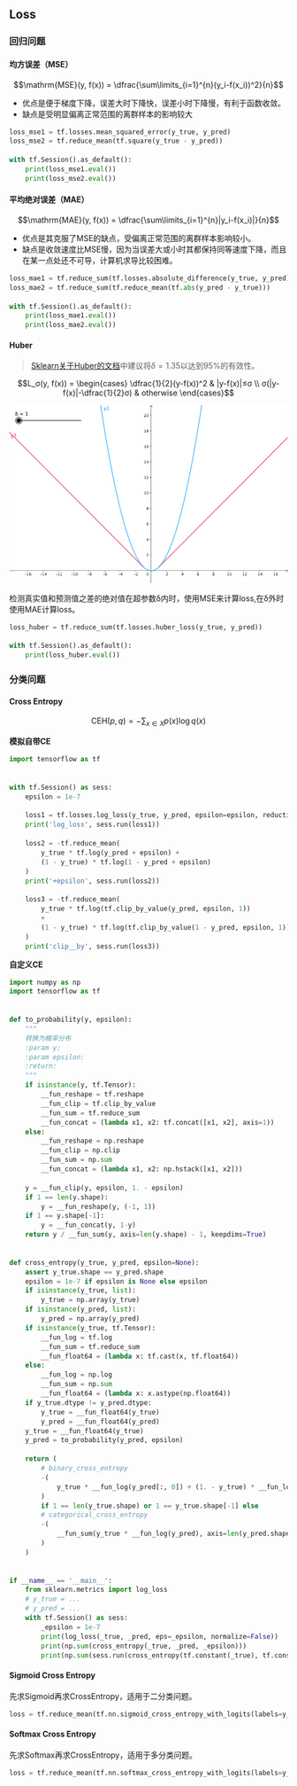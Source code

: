 ## Loss

### 回归问题

#### 均方误差（MSE）

$$\mathrm{MSE}(y, f(x)) = \dfrac{\sum\limits_{i=1}^{n}(y_i-f(x_i))^2}{n}$$

- 优点是便于梯度下降，误差大时下降快，误差小时下降慢，有利于函数收敛。
- 缺点是受明显偏离正常范围的离群样本的影响较大

```py
loss_mse1 = tf.losses.mean_squared_error(y_true, y_pred)
loss_mse2 = tf.reduce_mean(tf.square(y_true - y_pred))

with tf.Session().as_default():
    print(loss_mse1.eval())
    print(loss_mse2.eval())
```

#### 平均绝对误差（MAE）

$$\mathrm{MAE}(y, f(x)) = \dfrac{\sum\limits_{i=1}^{n}|y_i-f(x_i)|}{n}$$

- 优点是其克服了MSE的缺点，受偏离正常范围的离群样本影响较小。
- 缺点是收敛速度比MSE慢，因为当误差大或小时其都保持同等速度下降，而且在某一点处还不可导，计算机求导比较困难。

```py
loss_mae1 = tf.reduce_sum(tf.losses.absolute_difference(y_true, y_pred))
loss_mae2 = tf.reduce_sum(tf.reduce_mean(tf.abs(y_pred - y_true)))

with tf.Session().as_default():
    print(loss_mae1.eval())
    print(loss_mae2.eval())
```

#### Huber

>[Sklearn关于Huber的文档](https://scikit-learn.org/stable/modules/linear_model.html#huber-regression)中建议将$δ=1.35$以达到$95\%$的有效性。

$$L_σ(y, f(x)) = \begin{cases}
    \dfrac{1}{2}(y-f(x))^2    & |y-f(x)|≤σ
\\  σ(|y-f(x)|-\dfrac{1}{2}σ) & otherwise
\end{cases}$$

![](./images/loss_huber.gif)

检测真实值和预测值之差的绝对值在超参数δ内时，使用MSE来计算loss,在δ外时使用MAE计算loss。

```py
loss_huber = tf.reduce_sum(tf.losses.huber_loss(y_true, y_pred))

with tf.Session().as_default():
    print(loss_huber.eval())
```

### 分类问题

#### Cross Entropy

$$\mathrm{CEH}(p, q) = -\sum_{x∈X} p(x)\log q(x)$$

**模拟自带CE**

```py
import tensorflow as tf


with tf.Session() as sess:
    epsilon = 1e-7

    loss1 = tf.losses.log_loss(y_true, y_pred, epsilon=epsilon, reduction=tf.losses.Reduction.MEAN)
    print('log_loss', sess.run(loss1))

    loss2 = -tf.reduce_mean(
        y_true * tf.log(y_pred + epsilon) +
        (1 - y_true) * tf.log(1 - y_pred + epsilon)
    )
    print('+epsilon', sess.run(loss2))

    loss3 = -tf.reduce_mean(
        y_true * tf.log(tf.clip_by_value(y_pred, epsilon, 1))
        +
        (1 - y_true) * tf.log(tf.clip_by_value(1 - y_pred, epsilon, 1))
    )
    print('clip__by', sess.run(loss3))
```

**自定义CE**

```py
import numpy as np
import tensorflow as tf


def to_probability(y, epsilon):
    """
    转换为概率分布
    :param y:
    :param epsilon:
    :return:
    """
    if isinstance(y, tf.Tensor):
        __fun_reshape = tf.reshape
        __fun_clip = tf.clip_by_value
        __fun_sum = tf.reduce_sum
        __fun_concat = (lambda x1, x2: tf.concat([x1, x2], axis=1))
    else:
        __fun_reshape = np.reshape
        __fun_clip = np.clip
        __fun_sum = np.sum
        __fun_concat = (lambda x1, x2: np.hstack([x1, x2]))

    y = __fun_clip(y, epsilon, 1. - epsilon)
    if 1 == len(y.shape):
        y = __fun_reshape(y, (-1, 1))
    if 1 == y.shape[-1]:
        y = __fun_concat(y, 1-y)
    return y / __fun_sum(y, axis=len(y.shape) - 1, keepdims=True)


def cross_entropy(y_true, y_pred, epsilon=None):
    assert y_true.shape == y_pred.shape
    epsilon = 1e-7 if epsilon is None else epsilon
    if isinstance(y_true, list):
        y_true = np.array(y_true)
    if isinstance(y_pred, list):
        y_pred = np.array(y_pred)
    if isinstance(y_true, tf.Tensor):
        __fun_log = tf.log
        __fun_sum = tf.reduce_sum
        __fun_float64 = (lambda x: tf.cast(x, tf.float64))
    else:
        __fun_log = np.log
        __fun_sum = np.sum
        __fun_float64 = (lambda x: x.astype(np.float64))
    if y_true.dtype != y_pred.dtype:
        y_true = __fun_float64(y_true)
        y_pred = __fun_float64(y_pred)
    y_true = __fun_float64(y_true)
    y_pred = to_probability(y_pred, epsilon)

    return (
        # binary_cross_entropy
        -(
            y_true * __fun_log(y_pred[:, 0]) + (1. - y_true) * __fun_log(y_pred[:, 1])
        )
        if 1 == len(y_true.shape) or 1 == y_true.shape[-1] else
        # categorical_cross_entropy
        -(
            __fun_sum(y_true * __fun_log(y_pred), axis=len(y_pred.shape) - 1)
        )
    )


if __name__ == '__main__':
    from sklearn.metrics import log_loss
    # y_true = ...
    # y_pred = ...
    with tf.Session() as sess:
        _epsilon = 1e-7
        print(log_loss(_true, _pred, eps=_epsilon, normalize=False))
        print(np.sum(cross_entropy(_true, _pred, _epsilon)))
        print(np.sum(sess.run(cross_entropy(tf.constant(_true), tf.constant(_pred), _epsilon))))
```

#### Sigmoid Cross Entropy

先求Sigmoid再求CrossEntropy，适用于二分类问题。

```py
loss = tf.reduce_mean(tf.nn.sigmoid_cross_entropy_with_logits(labels=y_true, logits=y_pred))
```

#### Softmax Cross Entropy

先求Softmax再求CrossEntropy，适用于多分类问题。

```py
loss = tf.reduce_mean(tf.nn.softmax_cross_entropy_with_logits(labels=y_true, logits=y_pred))
```

